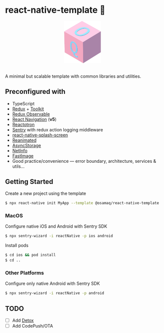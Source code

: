 # react-native-template 🌠

<div align="center">
    <img src="icon.png" alt="Logo" width="24%">
</div>
<br/>

A minimal but scalable template with common libraries and utilities.

## Preconfigured with

- TypeScript
- [Redux](https://redux.js.org/) + [Toolkit](https://redux-toolkit.js.org/)
- [Redux Observable](https://redux-observable.js.org/)
- [React Navigation](https://reactnavigation.org/) (**v5**)
- [Reactotron](https://github.com/infinitered/reactotron)
- [Sentry](https://docs.sentry.io/platforms/react-native/) with redux action logging middleware
- [react-native-splash-screen](https://github.com/crazycodeboy/react-native-splash-screen)
- [Reanimated](https://software-mansion.github.io/react-native-reanimated/)
- [AsyncStorage](https://github.com/react-native-community/async-storage)
- [NetInfo](https://github.com/react-native-community/react-native-netinfo)
- [FastImage](https://github.com/DylanVann/react-native-fast-image)
- Good practice/convenience — error boundary, architecture, services & utils...

## Getting Started

Create a new project using the template

```bash
$ npx react-native init MyApp --template @osamaq/react-native-template
```

### MacOS

Configure native iOS and Android with Sentry SDK

```bash
$ npx sentry-wizard -i reactNative -p ios android
```

Install pods

```bash
$ cd ios && pod install
$ cd ..
```

### Other Platforms

Configure only native Android with Sentry SDK

```bash
$ npx sentry-wizard -i reactNative -p android
```

## TODO

- [ ] Add [Detox](https://github.com/wix/Detox)
- [ ] Add CodePush/OTA
